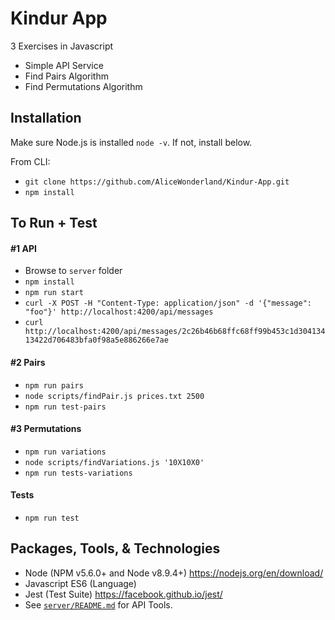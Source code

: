 # Kindur App
3 Exercises in Javascript
* Simple API Service
* Find Pairs Algorithm
* Find Permutations Algorithm

## Installation
Make sure Node.js is installed `node -v`. If not, install below.

From CLI:
* `git clone https://github.com/AliceWonderland/Kindur-App.git`
* `npm install`

## To Run + Test
#### #1 API
* Browse to `server` folder
* `npm install`
* `npm run start`
* `curl -X POST -H "Content-Type: application/json" -d '{"message": "foo"}' http://localhost:4200/api/messages`
* `curl http://localhost:4200/api/messages/2c26b46b68ffc68ff99b453c1d30413413422d706483bfa0f98a5e886266e7ae`

#### #2 Pairs
* `npm run pairs`
* `node scripts/findPair.js prices.txt 2500`
* `npm run test-pairs`

#### #3 Permutations
* `npm run variations`
* `node scripts/findVariations.js '10X10X0'`
* `npm run tests-variations`

#### Tests
* `npm run test`

## Packages, Tools, & Technologies
* Node (NPM v5.6.0+ and Node v8.9.4+) https://nodejs.org/en/download/
* Javascript ES6 (Language)
* Jest (Test Suite) https://facebook.github.io/jest/
* See [`server/README.md`](https://github.com/AliceWonderland/Kindur-App/blob/master/server/README.md) for API Tools.
